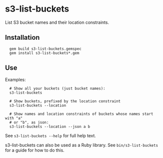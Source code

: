 s3-list-buckets
===============

List S3 bucket names and their location constraints.

Installation
------------

```
  gem build s3-list-buckets.gemspec
  gem install s3-list-buckets*.gem
```

Use
---

Examples:

```
  # Show all your buckets (just bucket names):
  s3-list-buckets

  # Show buckets, prefixed by the location constraint
  s3-list-buckets --location

  # Show names and location constraints of buckets whose names start with "a"
  # or "b", as json:
  s3-list-buckets --location --json a b
```

See `s3-list-buckets --help` for full help text.

s3-list-buckets can also be used as a Ruby library.  See `bin/s3-list-buckets` for a
guide for how to do this.

